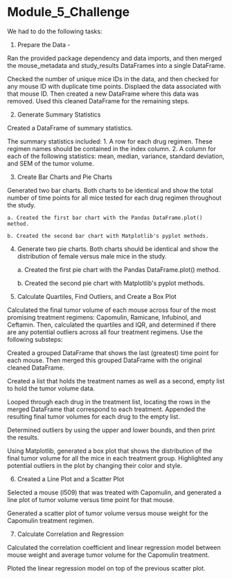 # Module_5_Challenge
 We had to do the following tasks: 
1. Prepare the Data - 

Ran the provided package dependency and data imports, and then merged the mouse_metadata and study_results DataFrames into a single DataFrame.

Checked the number of unique mice IDs in the data, and then checked for any mouse ID with duplicate time points. Displaed the data associated with that mouse ID. Then created a new DataFrame where this data was removed. Used this cleaned DataFrame for the remaining steps.

2. Generate Summary Statistics

Created a DataFrame of summary statistics. 

The summary statistics included:
	1. A row for each drug regimen. These regimen names should be contained in the index column.
	2. A column for each of the following statistics: mean, median, variance, standard deviation, and SEM of the tumor volume.

3. Create Bar Charts and Pie Charts

Generated two bar charts. Both charts to be identical and show the total number of time points for all mice tested for each drug regimen throughout the study.

	a. Created the first bar chart with the Pandas DataFrame.plot() method.

	b. Created the second bar chart with Matplotlib's pyplot methods.

4. Generate two pie charts. Both charts should be identical and show the distribution of female versus male mice in the study.

	a. Created the first pie chart with the Pandas DataFrame.plot() method.

	b. Created the second pie chart with Matplotlib's pyplot methods.

5. Calculate Quartiles, Find Outliers, and Create a Box Plot

Calculated the final tumor volume of each mouse across four of the most promising treatment regimens: Capomulin, Ramicane, Infubinol, and Ceftamin. Then, calculated the quartiles and IQR, and determined if there are any potential outliers across all four treatment regimens. Use the following substeps:

Created a grouped DataFrame that shows the last (greatest) time point for each mouse. Then merged this grouped DataFrame with the original cleaned DataFrame.

Created a list that holds the treatment names as well as a second, empty list to hold the tumor volume data.

Looped through each drug in the treatment list, locating the rows in the merged DataFrame that correspond to each treatment. Appended the resulting final tumor volumes for each drug to the empty list.

Determined outliers by using the upper and lower bounds, and then print the results.

Using Matplotlib, generated a box plot that shows the distribution of the final tumor volume for all the mice in each treatment group. Highlighted any potential outliers in the plot by changing their color and style.


6. Created a Line Plot and a Scatter Plot

Selected a mouse (l509) that was treated with Capomulin, and generated a line plot of tumor volume versus time point for that mouse.

Generated a scatter plot of tumor volume versus mouse weight for the Capomulin treatment regimen.

7. Calculate Correlation and Regression

Calculated the correlation coefficient and linear regression model between mouse weight and average tumor volume for the Capomulin treatment.

Ploted the linear regression model on top of the previous scatter plot.
